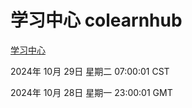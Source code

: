 # 学习中心 colearnhub
[学习中心](http://219.139.197.74:56308/colearnhub/)

2024年 10月 29日 星期二 07:00:01 CST

2024年 10月 28日 星期一 23:00:01 GMT
